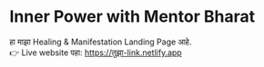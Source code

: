 # Inner Power with Mentor Bharat
हा माझा Healing & Manifestation Landing Page आहे.  
👉 Live website पहा: https://तुझा-link.netlify.app
